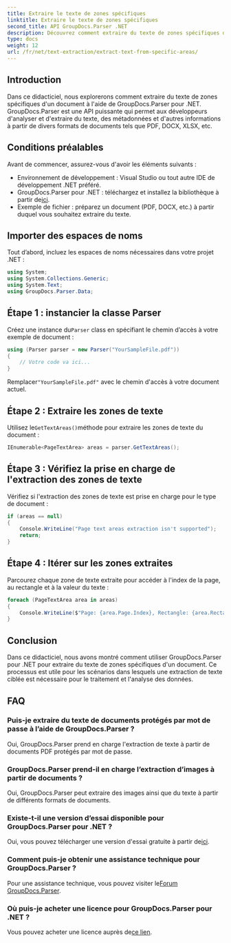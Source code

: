 ```yaml
---
title: Extraire le texte de zones spécifiques
linktitle: Extraire le texte de zones spécifiques
second_title: API GroupDocs.Parser .NET
description: Découvrez comment extraire du texte de zones spécifiques de documents à l'aide de GroupDocs.Parser pour .NET. Guide facile étape par étape.
type: docs
weight: 12
url: /fr/net/text-extraction/extract-text-from-specific-areas/
---
```

## Introduction
Dans ce didacticiel, nous explorerons comment extraire du texte de zones spécifiques d'un document à l'aide de GroupDocs.Parser pour .NET. GroupDocs.Parser est une API puissante qui permet aux développeurs d'analyser et d'extraire du texte, des métadonnées et d'autres informations à partir de divers formats de documents tels que PDF, DOCX, XLSX, etc.
## Conditions préalables
Avant de commencer, assurez-vous d'avoir les éléments suivants :
- Environnement de développement : Visual Studio ou tout autre IDE de développement .NET préféré.
-  GroupDocs.Parser pour .NET : téléchargez et installez la bibliothèque à partir de[ici](https://releases.groupdocs.com/parser/net/).
- Exemple de fichier : préparez un document (PDF, DOCX, etc.) à partir duquel vous souhaitez extraire du texte.

## Importer des espaces de noms
Tout d’abord, incluez les espaces de noms nécessaires dans votre projet .NET :
```csharp
using System;
using System.Collections.Generic;
using System.Text;
using GroupDocs.Parser.Data;
```
## Étape 1 : instancier la classe Parser
 Créez une instance du`Parser` class en spécifiant le chemin d’accès à votre exemple de document :
```csharp
using (Parser parser = new Parser("YourSampleFile.pdf"))
{
    // Votre code va ici...
}
```
 Remplacer`"YourSampleFile.pdf"` avec le chemin d'accès à votre document actuel.
## Étape 2 : Extraire les zones de texte
 Utilisez le`GetTextAreas()`méthode pour extraire les zones de texte du document :
```csharp
IEnumerable<PageTextArea> areas = parser.GetTextAreas();
```
## Étape 3 : Vérifiez la prise en charge de l'extraction des zones de texte
Vérifiez si l'extraction des zones de texte est prise en charge pour le type de document :
```csharp
if (areas == null)
{
    Console.WriteLine("Page text areas extraction isn't supported");
    return;
}
```
## Étape 4 : Itérer sur les zones extraites
Parcourez chaque zone de texte extraite pour accéder à l'index de la page, au rectangle et à la valeur du texte :
```csharp
foreach (PageTextArea area in areas)
{
    Console.WriteLine($"Page: {area.Page.Index}, Rectangle: {area.Rectangle}, Text: {area.Text}");
}
```

## Conclusion
Dans ce didacticiel, nous avons montré comment utiliser GroupDocs.Parser pour .NET pour extraire du texte de zones spécifiques d'un document. Ce processus est utile pour les scénarios dans lesquels une extraction de texte ciblée est nécessaire pour le traitement et l'analyse des données.

## FAQ
### Puis-je extraire du texte de documents protégés par mot de passe à l’aide de GroupDocs.Parser ?
Oui, GroupDocs.Parser prend en charge l'extraction de texte à partir de documents PDF protégés par mot de passe.
### GroupDocs.Parser prend-il en charge l’extraction d’images à partir de documents ?
Oui, GroupDocs.Parser peut extraire des images ainsi que du texte à partir de différents formats de documents.
### Existe-t-il une version d’essai disponible pour GroupDocs.Parser pour .NET ?
 Oui, vous pouvez télécharger une version d'essai gratuite à partir de[ici](https://releases.groupdocs.com/).
### Comment puis-je obtenir une assistance technique pour GroupDocs.Parser ?
 Pour une assistance technique, vous pouvez visiter le[Forum GroupDocs.Parser](https://forum.groupdocs.com/c/parser/17).
### Où puis-je acheter une licence pour GroupDocs.Parser pour .NET ?
 Vous pouvez acheter une licence auprès de[ce lien](https://purchase.groupdocs.com/buy).